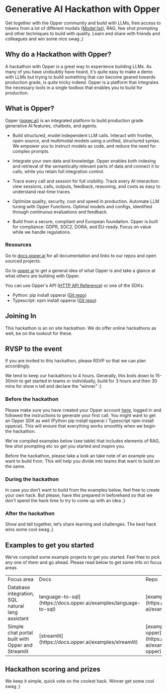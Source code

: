 # Generative AI Hackathon with Opper

Get together with the Opper community and build with LLMs, free access to tokens from a lot of different models ([Model list](https://docs.opper.ai/functions/models)), RAG, few shot prompting and other techniques to build with quality. Learn and share with friends and colleagues and win some nice swag ;)

## Why do a Hackathon with Opper?
A hackathon with Opper is a great way to experience building LLMs. As many of you have undoubtly have heard, it's quite easy to make a demo with LLMs but trying to build something that can become geared towards production grade, is quite tricky indeed. Opper is a platform that integrates the necessary tools in a single toolbox that enables you to build for production.

## What is Opper?
Opper ([opper.ai](https://opper.ai)) is an integrated platform to build production grade generative AI features, chatbots, and agents. 

- Build structured, model independent LLM calls. Interact with frontier, open-source, and multimodal models using a unified, structured syntax. We empower you to instruct models as code, and reduce the need for complex prompts. 

- Integrate your own data and knowledge. Opper enables both indexing and retrieval of the semantically relevant parts of data and connect it to calls, while you retain full integration control.

- Trace every call and session for full visibility. Track every AI interaction: view sessions, calls, outputs, feedback, reasoning, and costs as easy to understand real-time traces.

- Optimize quality, security, cost and speed in production. Automate LLM tuning with Opper Functions. Optimal models and configs, identified through continuous evaluations and feedback.

- Build from a secure, compliant and European foundation. Opper is built for compliance: GDPR, SOC2, DORA, and EU-ready. Focus on value while we handle regulations.

### Resources
Go to [docs.opper.ai](docs.opper.ai) for all documentation and links to our repos and open sourced projects.

Go to [opper.ai](opper.ai) to get a general idea of what Opper is and take a glance at what others are building with Opper.

You can use Opper's API ([HTTP API Reference](https://api.opper.ai/docs)) or one of the SDKs:
- Python: pip install opperai ([Git repo](https://github.com/opper-ai/opper-python))
- Typescript: npm install opperai ([Git repo](https://github.com/opper-ai/opper-node))

## Joining In
This hackathon is an on site hackathon. We do offer online hackathons as well, be on the lookout for these.

## RVSP to the event
If you are invited to this hackathon, please RSVP so that we can plan accordingly.

We tend to keep our hackathons to 4 hours. Generally, this boils down to 15-30min to get started in teams or individually, build for 3 hours and then 30 mins for show n tell and declare the "winner" :)

### Before the hackathon
Please make sure you have created your Opper account [here](https://platform.opper.ai/auth/signin), logged in and followed the instructions to generate your first call. You might want to get an Opper SDK as well (Python pip install opperai / Typescript npm install opperai). This will ensure that everything works smoothly when we begin the hackathon.

We've compiled examples below (see table) that includes elements of RAG, few shot prompting etc so get you started and inspire you. 

Before the hackathon, please take a look an take note of an example you want to build from. This will help you divide into teams that want to build on the same.

### During the hackathon
In case you don’t want to build from the examples below, feel free to create your own hack. But please, have this prepared in beforehand so that we don't spend the hack time to try to come up with an idea ;)

### After the hackathon
Show and tell together, let’s share learning and challenges. The best hack wins some cool swag ;)

## Examples to get you started
We’ve compiled some example projects to get you started. Feel free to pick any one of them and go ahead. Please read below to get some info on focus areas.

<table>
  <tr>
    <td>
      Focus area
    </td>
    <td>
      Docs
    </td>
    <td>
      Repo
    </td>
  </tr>
  <tr>
    <td>
      Database integration, SQL natural lang assistant
    </td>
    <td>
      language-to-sql](https://docs.opper.ai/examples/language-to-sql)
    </td>
    <td>
      [example-sql-assistant](https://github.com/opper-ai/example-sql-assistant)
    </td>
  </tr>
  <tr>
    <td>
      Simple chat portal built with Opper and Streamlit
    </td>
    <td>
      [streamlit](https://docs.opper.ai/examples/streamlit)
    </td>
    <td>
      [example-streamlit-opper](https://github.com/opper-ai/example-streamlit-opper)
    </td>
  </tr>
</table>

## Hackathon scoring and prizes
We keep it simple, quick vote on the coolest hack. Winner get some cool swag ;)
